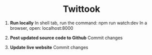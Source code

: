 <h1 align="center">
  Twittook 
</h1>

1. **Run locally**
   In shell tab, run the command: npm run watch:dev
   In a browser, open: localhost:8000

2. **Post updated source code to Github**
   Commit changes

3. **Update live website**
   Commit changes
